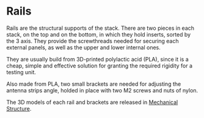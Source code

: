 # Rails

Rails are the structural supports of the stack. There are two pieces in each stack, on the top and on the bottom, in which they hold inserts, sorted by the 3 axis. They provide the screwthreads needed for securing each external panels, as well as the upper and lower internal ones.

They are usually build from 3D-printed polylactic acid (PLA), since it is a cheap, simple and effective solution for granting the required rigidity for a testing unit.

Also made from PLA, two small brackets are needed for adjusting the antenna strips angle, holded in place with two M2 screws and nuts of nylon.

The 3D models of each rail and brackets are released in [Mechanical Structure](https://github.com/AFS-pt/PROMETHEUS-1/blob/main/2.Satellite/1.Hardware/Mechanical_Structure).